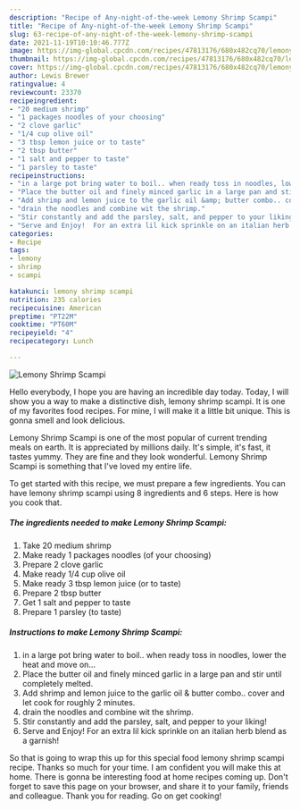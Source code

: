 ```yaml
---
description: "Recipe of Any-night-of-the-week Lemony Shrimp Scampi"
title: "Recipe of Any-night-of-the-week Lemony Shrimp Scampi"
slug: 63-recipe-of-any-night-of-the-week-lemony-shrimp-scampi
date: 2021-11-19T10:10:46.777Z
image: https://img-global.cpcdn.com/recipes/47813176/680x482cq70/lemony-shrimp-scampi-recipe-main-photo.jpg
thumbnail: https://img-global.cpcdn.com/recipes/47813176/680x482cq70/lemony-shrimp-scampi-recipe-main-photo.jpg
cover: https://img-global.cpcdn.com/recipes/47813176/680x482cq70/lemony-shrimp-scampi-recipe-main-photo.jpg
author: Lewis Brewer
ratingvalue: 4
reviewcount: 23370
recipeingredient:
- "20 medium shrimp"
- "1 packages noodles of your choosing"
- "2 clove garlic"
- "1/4 cup olive oil"
- "3 tbsp lemon juice or to taste"
- "2 tbsp butter"
- "1 salt and pepper to taste"
- "1 parsley to taste"
recipeinstructions:
- "in a large pot bring water to boil.. when ready toss in noodles, lower the heat and move on..."
- "Place the butter oil and finely minced garlic in a large pan and stir until completely melted."
- "Add shrimp and lemon juice to the garlic oil &amp; butter combo.. cover and let cook for roughly 2 minutes."
- "drain the noodles and combine wit the shrimp."
- "Stir constantly and add the parsley, salt, and pepper to your liking!"
- "Serve and Enjoy!  For an extra lil kick sprinkle on an italian herb blend as a garnish!"
categories:
- Recipe
tags:
- lemony
- shrimp
- scampi

katakunci: lemony shrimp scampi 
nutrition: 235 calories
recipecuisine: American
preptime: "PT22M"
cooktime: "PT60M"
recipeyield: "4"
recipecategory: Lunch

---
```



![Lemony Shrimp Scampi](https://img-global.cpcdn.com/recipes/47813176/680x482cq70/lemony-shrimp-scampi-recipe-main-photo.jpg)

Hello everybody, I hope you are having an incredible day today. Today, I will show you a way to make a distinctive dish, lemony shrimp scampi. It is one of my favorites food recipes. For mine, I will make it a little bit unique. This is gonna smell and look delicious.



Lemony Shrimp Scampi is one of the most popular of current trending meals on earth. It is appreciated by millions daily. It's simple, it's fast, it tastes yummy. They are fine and they look wonderful. Lemony Shrimp Scampi is something that I've loved my entire life.


To get started with this recipe, we must prepare a few ingredients. You can have lemony shrimp scampi using 8 ingredients and 6 steps. Here is how you cook that.

<!--inarticleads1-->

##### The ingredients needed to make Lemony Shrimp Scampi:

1. Take 20 medium shrimp
1. Make ready 1 packages noodles (of your choosing)
1. Prepare 2 clove garlic
1. Make ready 1/4 cup olive oil
1. Make ready 3 tbsp lemon juice (or to taste)
1. Prepare 2 tbsp butter
1. Get 1 salt and pepper to taste
1. Prepare 1 parsley (to taste)




<!--inarticleads2-->

##### Instructions to make Lemony Shrimp Scampi:

1. in a large pot bring water to boil.. when ready toss in noodles, lower the heat and move on...
1. Place the butter oil and finely minced garlic in a large pan and stir until completely melted.
1. Add shrimp and lemon juice to the garlic oil &amp; butter combo.. cover and let cook for roughly 2 minutes.
1. drain the noodles and combine wit the shrimp.
1. Stir constantly and add the parsley, salt, and pepper to your liking!
1. Serve and Enjoy!  For an extra lil kick sprinkle on an italian herb blend as a garnish!




So that is going to wrap this up for this special food lemony shrimp scampi recipe. Thanks so much for your time. I am confident you will make this at home. There is gonna be interesting food at home recipes coming up. Don't forget to save this page on your browser, and share it to your family, friends and colleague. Thank you for reading. Go on get cooking!
